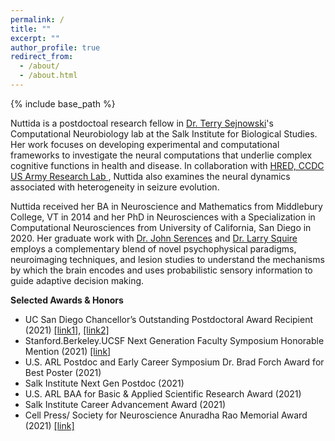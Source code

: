 ```yaml
---
permalink: /
title: ""
excerpt: ""
author_profile: true
redirect_from: 
  - /about/
  - /about.html
---
```


{% include base_path %}

Nuttida is a postdoctoal research fellow in <a href="https://cnl.salk.edu/" target="_blank">Dr. Terry Sejnowski</a>'s Computational Neurobiology lab at the Salk Institute for Biological Studies. Her work focuses on developing experimental and computational frameworks to investigate the neural computations that underlie complex cognitive functions in health and disease. In collaboration with <a href="https://www.arl.army.mil/who-we-are/directorates/hred/" target="_blank">HRED, CCDC US Army Research Lab </a>, Nuttida also examines the neural dynamics associated with heterogeneity in seizure evolution.  

Nuttida received her BA in Neuroscience and Mathematics from Middlebury College, VT in 2014 and her PhD in Neurosciences with a Specialization in Computational Neurosciences from University of California, San Diego in 2020. Her graduate work with <a href="https://serenceslab.ucsd.edu/" target="_blank">Dr. John Serences</a> and <a href="http://whoville.ucsd.edu/" target="_blank">Dr. Larry Squire</a> employs a complementary blend of novel psychophysical paradigms, neuroimaging techniques, and lesion studies to understand the mechanisms by which the brain encodes and uses probabilistic sensory information to guide adaptive decision making.

**Selected Awards & Honors**
- UC San Diego Chancellor’s Outstanding Postdoctoral Award Recipient (2021) <a href="https://postdoc.ucsd.edu/award-opportunities/postdoctoral-scholar-award.html#Recipients" target="_blank">[link1]</a>, <a href="https://inc.ucsd.edu/news/" target="_blank">[link2]</a>
- Stanford.Berkeley.UCSF Next Generation Faculty Symposium Honorable Mention (2021) <a href="https://www.berkeleystanfordnextgensymposium.com/featuredattendees-1" target="_blank">[link]</a>
- U.S. ARL Postdoc and Early Career Symposium Dr. Brad Forch Award for Best Poster (2021)
- Salk Institute Next Gen Postdoc (2021)
- U.S. ARL BAA for Basic & Applied Scientific Research Award (2021)
- Salk Institute Career Advancement Award (2021)
- Cell Press/ Society for Neuroscience Anuradha Rao Memorial Award (2021) <a href="https://marlin-prod.literatumonline.com/pb-assets/journals/research/neuron/Anuradha_Rao_Memorial_Award_2020_2021.pdf" target="_blank">[link]</a>

<hallo hallo>

